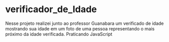 # verificador_de_Idade
 Nesse projeto realizei junto ao professor Guanabara um verificado de idade mostrando sua idade em um foto de uma pessoa representando o mais próximo da idade verificada. Praticando JavaScript
